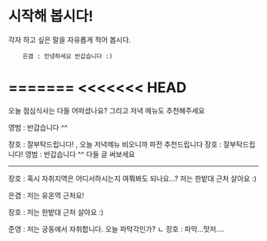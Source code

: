 # 시작해 봅시다!
각자 하고 싶은 말을 자유롭게 적어 봅시다.

        은겸 : 안녕하세요 반갑습니다 :)
        
=======
<<<<<<< HEAD
=======

오늘 점심식사는 다들 어떠셨나요? 그리고 저녁 메뉴도 추천해주세요


영범 : 반갑습니다 ^^

장호 : 잘부탁드립니다! , 오늘 저녁메뉴 비오니까 파전 추천드립니다
장호 : 잘부탁드립니다!
영범 : 반갑습니다 ^^ 다들 글 써보세요

---
장호 : 혹시 자취지역은 어디서하시는지 여쭤봐도 되나요...? 
       저는 한밭대 근처 살아요 :)

은겸 : 저는 유온역 근처요!

장호 : 저는 한밭대 근처 살아요 :)

준영 : 저는 궁동에서 자취합니다. 오늘 파막각인가?
        ㄴ 장호 : 파막...맛저....
